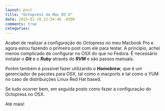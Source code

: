 ```yaml
---
layout: post
title: "Octopress no Mac OS X"
date: 2015-01-28 22:54:46 -0200
comments: true
categories: 
---
```

Acabei de realizar a configuração do Octopress no meu Macbook Pro e agora estou fazendo o primeiro post com ele para testar. A princípio, achei menos complicado de configurar no OSX do que no Fedora. É necessário instalar o ***Git*** e o ***Ruby*** através do ***RVM*** e são passos manuais. 

Porém também é possível fazer utilizando o ***Homebrew***, que é um gerenciador de pacotes para OSX, tal como o macports e tal como o YUM no caso de distribuições Linux Red Hat based.

Se tudo ocorrer bem, em seguida posto como fazer a configuração do Octopress no OSX.

Até mais!

